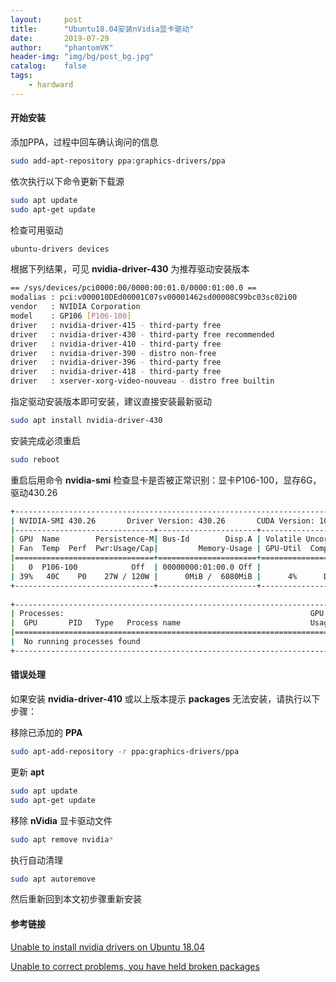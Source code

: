```yaml
---
layout:     post
title:      "Ubuntu18.04安装nVidia显卡驱动"
date:       2019-07-29
author:     "phantomVK"
header-img: "img/bg/post_bg.jpg"
catalog:    false
tags:
    - hardward
---
```


#### 开始安装

添加PPA，过程中回车确认询问的信息

```bash
sudo add-apt-repository ppa:graphics-drivers/ppa
```

依次执行以下命令更新下载源

```bash
sudo apt update
sudo apt-get update
```

检查可用驱动

```bash
ubuntu-drivers devices
```

根据下列结果，可见 __nvidia-driver-430__ 为推荐驱动安装版本

```bash
== /sys/devices/pci0000:00/0000:00:01.0/0000:01:00.0 ==
modalias : pci:v000010DEd00001C07sv00001462sd00008C99bc03sc02i00
vendor   : NVIDIA Corporation
model    : GP106 [P106-100]
driver   : nvidia-driver-415 - third-party free
driver   : nvidia-driver-430 - third-party free recommended
driver   : nvidia-driver-410 - third-party free
driver   : nvidia-driver-390 - distro non-free
driver   : nvidia-driver-396 - third-party free
driver   : nvidia-driver-418 - third-party free
driver   : xserver-xorg-video-nouveau - distro free builtin
```

指定驱动安装版本即可安装，建议直接安装最新驱动

```bash
sudo apt install nvidia-driver-430
```

安装完成必须重启

```bash
sudo reboot
```

重启后用命令 __nvidia-smi__ 检查显卡是否被正常识别：显卡P106-100，显存6G，驱动430.26

```bash
+-----------------------------------------------------------------------------+
| NVIDIA-SMI 430.26       Driver Version: 430.26       CUDA Version: 10.2     |
|-------------------------------+----------------------+----------------------+
| GPU  Name        Persistence-M| Bus-Id        Disp.A | Volatile Uncorr. ECC |
| Fan  Temp  Perf  Pwr:Usage/Cap|         Memory-Usage | GPU-Util  Compute M. |
|===============================+======================+======================|
|   0  P106-100            Off  | 00000000:01:00.0 Off |                  N/A |
| 39%   40C    P0    27W / 120W |      0MiB /  6080MiB |      4%      Default |
+-------------------------------+----------------------+----------------------+
                                                                               
+-----------------------------------------------------------------------------+
| Processes:                                                       GPU Memory |
|  GPU       PID   Type   Process name                             Usage      |
|=============================================================================|
|  No running processes found                                                 |
+-----------------------------------------------------------------------------+
```

#### 错误处理

如果安装 __nvidia-driver-410__ 或以上版本提示 __packages__ 无法安装，请执行以下步骤：

移除已添加的 __PPA__

```bash
sudo apt-add-repository -r ppa:graphics-drivers/ppa
```

更新 __apt__

```bash
sudo apt update
sudo apt-get update
```

移除 __nVidia__ 显卡驱动文件

```bash
sudo apt remove nvidia*
```

执行自动清理

```bash
sudo apt autoremove
```

然后重新回到本文初步骤重新安装

#### 参考链接

[Unable to install nvidia drivers on Ubuntu 18.04](https://askubuntu.com/questions/1077493/unable-to-install-nvidia-drivers-on-ubuntu-18-04)

[Unable to correct problems, you have held broken packages](https://askubuntu.com/questions/223237/unable-to-correct-problems-you-have-held-broken-packages)